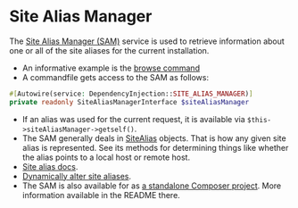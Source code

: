 Site Alias Manager
==================

The [Site Alias Manager (SAM)](https://github.com/consolidation/site-alias/blob/4.0.1/src/SiteAliasManager.php) service is used to retrieve information about one or all of the site aliases for the current installation.

- An informative example is the [browse command](https://github.com/drush-ops/drush/blob/12.x/src/Commands/core/BrowseCommands.php)
- A commandfile gets access to the SAM as follows:
```php
#[Autowire(service: DependencyInjection::SITE_ALIAS_MANAGER)]
private readonly SiteAliasManagerInterface $siteAliasManager
```
- If an alias was used for the current request, it is available via `$this->siteAliasManager->getself()`.
- The SAM generally deals in [SiteAlias](https://github.com/consolidation/site-alias/blob/main/src/SiteAlias.php) objects. That is how any given site alias is represented. See its methods for determining things like whether the alias points to a local host or remote host.
- [Site alias docs](site-aliases.md).
- [Dynamically alter site aliases](https://raw.githubusercontent.com/drush-ops/drush/11.x/examples/Commands/SiteAliasAlterCommands.php).
- The SAM is also available for as [a standalone Composer project](https://github.com/consolidation/site-alias). More information available in the README there.
